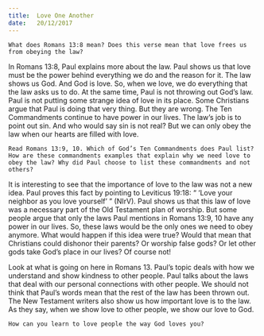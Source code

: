 ```yaml
---
title:  Love One Another
date:   20/12/2017
---
```


`What does Romans 13:8 mean? Does this verse mean that love frees us from obeying the law?`

In Romans 13:8, Paul explains more about the law. Paul shows us that love must be the power behind everything we do and the reason for it. The law shows us God. And God is love. So, when we love, we do everything that the law asks us to do. At the same time, Paul is not throwing out God’s law. Paul is not putting some strange idea of love in its place. Some Christians argue that Paul is doing that very thing. But they are wrong. The Ten Commandments continue to have power in our lives. The law’s job is to point out sin. And who would say sin is not real? But we can only obey the law when our hearts are filled with love.

`Read Romans 13:9, 10. Which of God’s Ten Commandments does Paul list? How are these commandments examples that explain why we need love to obey the law? Why did Paul choose to list these commandments and not others?`

It is interesting to see that the importance of love to the law was not a new idea. Paul proves this fact by pointing to Leviticus 19:18: “ ‘Love your neighbor as you love yourself’ ” (NIrV). Paul shows us that this law of love was a necessary part of the Old Testament plan of worship. But some people argue that only the laws Paul mentions in Romans 13:9, 10 have any power in our lives. So, these laws would be the only ones we need to obey anymore. What would happen if this idea were true? Would that mean that Christians could dishonor their parents? Or worship false gods? Or let other gods take God’s place in our lives? Of course not!

Look at what is going on here in Romans 13. Paul’s topic deals with how we understand and show kindness to other people. Paul talks about the laws that deal with our personal connections with other people. We should not think that Paul’s words mean that the rest of the law has been thrown out. The New Testament writers also show us how important love is to the law. As they say, when we show love to other people, we show our love to God.

`How can you learn to love people the way God loves you?`
